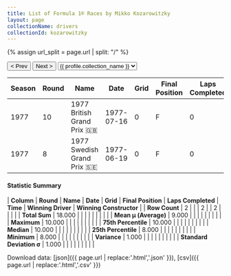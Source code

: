 ```yaml
---
title: List of Formula 1® Races by Mikko Kozarowitzky
layout: page
collectionName: drivers
collectionId: kozarowitzky
---
```


{% assign url_split = page.url | split: "/" %}
<div id="collection-navigation">
<button onclick="selector.options[selector.selectedIndex-1].value && (window.location = selector.options[selector.selectedIndex-1].value);">&lt; Prev</button>
<button onclick="selector.options[selector.selectedIndex+1].value && (window.location = selector.options[selector.selectedIndex+1].value);">Next &gt;</button>
<select id="selector" onchange="this.options[this.selectedIndex].value && (window.location = this.options[this.selectedIndex].value);">
  {% for collectionId in site.data[page.collectionName].refs %}
    {% if collectionId == page.collectionId %}
      {% assign selected = "selected" %}
    {% else %}
      {% assign selected = "" %}
    {% endif %}
    {% assign profile = site.data[page.collectionName][collectionId].profile %}
    <option value="/f1/{{ page.collectionName }}/{{ collectionId }}/{{ url_split[4] }}" {{ selected }}>{{ profile.collection_name }}</option>
  {% endfor %}
</select>
</div>

| Season | Round | Name | Date | Grid | Final Position | Laps Completed | Time | Winning Driver | Winning Constructor |
|--|--|--|--|--|--|--|--|--|--|
| 1977 | 10 | 1977 British Grand Prix 🇬🇧 | 1977-07-16 | 0 | F | 0 |   | James Hunt 🇬🇧 | McLaren 🇬🇧 |
| 1977 | 8 | 1977 Swedish Grand Prix 🇸🇪 | 1977-06-19 | 0 | F | 0 |   | Jacques Laffite 🇫🇷 | Ligier 🇫🇷 |

#### Statistic Summary

| **Column** | **Round** | **Name** | **Date** | **Grid** | **Final Position** | **Laps Completed** | **Time** | **Winning Driver** | **Winning Constructor** |
| **Row Count** | 2 |  |  | 2 |  | 2 |  |  |  |
| **Total Sum** | 18.000 |  |  |  |  |  |  |  |  |
| **Mean μ (Average)** | 9.000 |  |  |  |  |  |  |  |  |
| **Maximum** | 10.000 |  |  |  |  |  |  |  |  |
| **75th Percentile** | 10.000 |  |  |  |  |  |  |  |  |
| **Median** | 10.000 |  |  |  |  |  |  |  |  |
| **25th Percentile** | 8.000 |  |  |  |  |  |  |  |  |
| **Minimum** | 8.000 |  |  |  |  |  |  |  |  |
| **Variance** | 1.000 |  |  |  |  |  |  |  |  |
| **Standard Deviation σ** | 1.000 |  |  |  |  |  |  |  |  |

Download data: [json]({{ page.url | replace:'.html','.json' }}), [csv]({{ page.url | replace:'.html','.csv' }})

